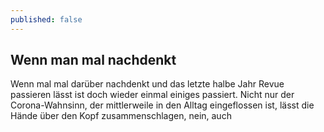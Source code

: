 ```yaml
---
published: false
---
```

## Wenn man mal nachdenkt

Wenn mal mal darüber nachdenkt und das letzte halbe Jahr Revue passieren lässt ist doch wieder einmal einiges passiert. Nicht nur der Corona-Wahnsinn, der mittlerweile in den Alltag eingeflossen ist, lässt die Hände über den Kopf zusammenschlagen, nein, auch 
